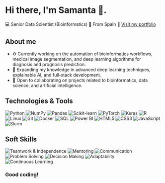 # Hi there, I'm Samanta 👋. 
💻 Senior Data Scientist (Bioinformatics)
📍 From Spain
💼 [Visit my portfolio](https://samantao93.github.io/portfolio)

## About me
- ⚙️ Currently working on the automation of bioinformatics workflows, medical image segmentation, and deep learning algorithms for diagnosis and prognosis prediction.  
- 🌱 Expanding my knowledge in advanced deep learning techniques, explainable AI, and full-stack development.  
- 🤝 Open to collaborating on projects related to bioinformatics, data science, and artificial intelligence.  

## Technologies & Tools
![Python](https://img.shields.io/badge/-Python-333?style=flat&logo=python&logoColor=3776AB)
![NumPy](https://img.shields.io/badge/-NumPy-333?style=flat&logo=numpy&logoColor=013243)
![Pandas](https://img.shields.io/badge/-Pandas-333?style=flat&logo=pandas&logoColor=150458)
![Scikit-learn](https://img.shields.io/badge/-Scikit--learn-333?style=flat&logo=scikit-learn&logoColor=F7931E)
![PyTorch](https://img.shields.io/badge/-PyTorch-333?style=flat&logo=pytorch&logoColor=EE4C2C)
![Keras](https://img.shields.io/badge/-Keras-333?style=flat&logo=keras&logoColor=D00000)
![R](https://img.shields.io/badge/-R-333?style=flat&logo=r&logoColor=276DC3)
![Linux](https://img.shields.io/badge/-Linux-333?style=flat&logo=linux&logoColor=FCC624)
![Git](https://img.shields.io/badge/-Git-333?style=flat&logo=git&logoColor=F05032)
![Docker](https://img.shields.io/badge/-Docker-333?style=flat&logo=docker&logoColor=2496ED)
![SQL](https://img.shields.io/badge/-SQL-333?style=flat&logo=postgresql&logoColor=336791)
![Power BI](https://img.shields.io/badge/-Power%20BI-333?style=flat&logo=powerbi&logoColor=F2C811)
![HTML5](https://img.shields.io/badge/-HTML5-333?style=flat&logo=html5&logoColor=E34F26)
![CSS3](https://img.shields.io/badge/-CSS3-333?style=flat&logo=css&logoColor=1572B6)
![JavaScript](https://img.shields.io/badge/-JavaScript-333?style=flat&logo=javascript&logoColor=F7DF1E)
![Slurm](https://img.shields.io/badge/-Slurm-333?style=flat&logo=slurm&logoColor=008FC7)



## Soft Skills
![Teamwork & Independence](https://img.shields.io/badge/-Teamwork%20&%20Independence-333?style=flat&logo=teamspeak)
![Mentoring](https://img.shields.io/badge/-Mentoring-333?style=flat&logo=googlescholar)
![Communication](https://img.shields.io/badge/-Communication-333?style=flat&logo=googlemeet)
![Problem Solving](https://img.shields.io/badge/-Problem%20Solving-333?style=flat&logo=bulma)
![Decision Making](https://img.shields.io/badge/-Decision%20Making-333?style=flat&logo=checkmarx)
![Adaptability](https://img.shields.io/badge/-Adaptability-333?style=flat&logo=elastic)
![Continuous Learning](https://img.shields.io/badge/-Continuous%20Learning-333?style=flat&logo=bookstack)


### Good coding!
